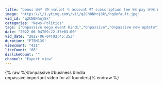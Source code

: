```yaml
---
title: "bonus कबसे और wallet या account में? subscription fee कब pay करना होगा?"
image: "https:\/\/i.ytimg.com\/vi\/q2CN0Nhnj8k\/hqdefault.jpg"
vid_id: "q2CN0Nhnj8k"
categories: "News-Politics"
tags: ["Onpassive mega event hindi","Onpassive","Onpassive new update"]
date: "2022-06-04T09:22:35+03:00"
vid_date: "2022-06-04T02:45:25Z"
duration: "PT5M13S"
viewcount: "421"
likeCount: "66"
dislikeCount: ""
channel: "Expert view"
---
```

{% raw %}#onpassive #business #india <br />onpassive important video for all founders{% endraw %}

